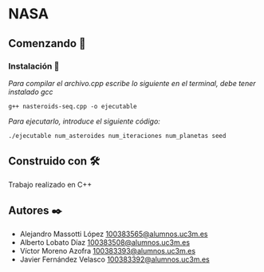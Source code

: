 # NASA

## Comenzando 🚀
### Instalación 🔧
_Para compilar el archivo.cpp escribe lo siguiente en el terminal, debe tener instalado gcc_
```
g++ nasteroids-seq.cpp -o ejecutable
```

_Para ejecutarlo, introduce el siguiente código:_
```
./ejecutable num_asteroides num_iteraciones num_planetas seed
```

## Construido con 🛠️
Trabajo realizado en C++

## Autores ✒️
* Alejandro Massotti López <100383565@alumnos.uc3m.es>
* Alberto Lobato Díaz <100383508@alumnos.uc3m.es>
* Víctor Moreno Azofra <100383393@alumnos.uc3m.es>
* Javier Fernández Velasco <100383392@alumnos.uc3m.es>
